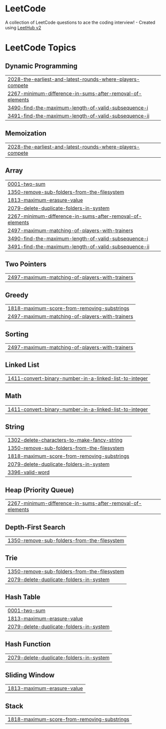 # LeetCode
A collection of LeetCode questions to ace the coding interview! - Created using [LeetHub v2](https://github.com/arunbhardwaj/LeetHub-2.0)

<!---LeetCode Topics Start-->
# LeetCode Topics
## Dynamic Programming
|  |
| ------- |
| [2028-the-earliest-and-latest-rounds-where-players-compete](https://github.com/harshkaptan/LeetCode/tree/master/2028-the-earliest-and-latest-rounds-where-players-compete) |
| [2267-minimum-difference-in-sums-after-removal-of-elements](https://github.com/harshkaptan/LeetCode/tree/master/2267-minimum-difference-in-sums-after-removal-of-elements) |
| [3490-find-the-maximum-length-of-valid-subsequence-i](https://github.com/harshkaptan/LeetCode/tree/master/3490-find-the-maximum-length-of-valid-subsequence-i) |
| [3491-find-the-maximum-length-of-valid-subsequence-ii](https://github.com/harshkaptan/LeetCode/tree/master/3491-find-the-maximum-length-of-valid-subsequence-ii) |
## Memoization
|  |
| ------- |
| [2028-the-earliest-and-latest-rounds-where-players-compete](https://github.com/harshkaptan/LeetCode/tree/master/2028-the-earliest-and-latest-rounds-where-players-compete) |
## Array
|  |
| ------- |
| [0001-two-sum](https://github.com/harshkaptan/LeetCode/tree/master/0001-two-sum) |
| [1350-remove-sub-folders-from-the-filesystem](https://github.com/harshkaptan/LeetCode/tree/master/1350-remove-sub-folders-from-the-filesystem) |
| [1813-maximum-erasure-value](https://github.com/harshkaptan/LeetCode/tree/master/1813-maximum-erasure-value) |
| [2079-delete-duplicate-folders-in-system](https://github.com/harshkaptan/LeetCode/tree/master/2079-delete-duplicate-folders-in-system) |
| [2267-minimum-difference-in-sums-after-removal-of-elements](https://github.com/harshkaptan/LeetCode/tree/master/2267-minimum-difference-in-sums-after-removal-of-elements) |
| [2497-maximum-matching-of-players-with-trainers](https://github.com/harshkaptan/LeetCode/tree/master/2497-maximum-matching-of-players-with-trainers) |
| [3490-find-the-maximum-length-of-valid-subsequence-i](https://github.com/harshkaptan/LeetCode/tree/master/3490-find-the-maximum-length-of-valid-subsequence-i) |
| [3491-find-the-maximum-length-of-valid-subsequence-ii](https://github.com/harshkaptan/LeetCode/tree/master/3491-find-the-maximum-length-of-valid-subsequence-ii) |
## Two Pointers
|  |
| ------- |
| [2497-maximum-matching-of-players-with-trainers](https://github.com/harshkaptan/LeetCode/tree/master/2497-maximum-matching-of-players-with-trainers) |
## Greedy
|  |
| ------- |
| [1818-maximum-score-from-removing-substrings](https://github.com/harshkaptan/LeetCode/tree/master/1818-maximum-score-from-removing-substrings) |
| [2497-maximum-matching-of-players-with-trainers](https://github.com/harshkaptan/LeetCode/tree/master/2497-maximum-matching-of-players-with-trainers) |
## Sorting
|  |
| ------- |
| [2497-maximum-matching-of-players-with-trainers](https://github.com/harshkaptan/LeetCode/tree/master/2497-maximum-matching-of-players-with-trainers) |
## Linked List
|  |
| ------- |
| [1411-convert-binary-number-in-a-linked-list-to-integer](https://github.com/harshkaptan/LeetCode/tree/master/1411-convert-binary-number-in-a-linked-list-to-integer) |
## Math
|  |
| ------- |
| [1411-convert-binary-number-in-a-linked-list-to-integer](https://github.com/harshkaptan/LeetCode/tree/master/1411-convert-binary-number-in-a-linked-list-to-integer) |
## String
|  |
| ------- |
| [1302-delete-characters-to-make-fancy-string](https://github.com/harshkaptan/LeetCode/tree/master/1302-delete-characters-to-make-fancy-string) |
| [1350-remove-sub-folders-from-the-filesystem](https://github.com/harshkaptan/LeetCode/tree/master/1350-remove-sub-folders-from-the-filesystem) |
| [1818-maximum-score-from-removing-substrings](https://github.com/harshkaptan/LeetCode/tree/master/1818-maximum-score-from-removing-substrings) |
| [2079-delete-duplicate-folders-in-system](https://github.com/harshkaptan/LeetCode/tree/master/2079-delete-duplicate-folders-in-system) |
| [3396-valid-word](https://github.com/harshkaptan/LeetCode/tree/master/3396-valid-word) |
## Heap (Priority Queue)
|  |
| ------- |
| [2267-minimum-difference-in-sums-after-removal-of-elements](https://github.com/harshkaptan/LeetCode/tree/master/2267-minimum-difference-in-sums-after-removal-of-elements) |
## Depth-First Search
|  |
| ------- |
| [1350-remove-sub-folders-from-the-filesystem](https://github.com/harshkaptan/LeetCode/tree/master/1350-remove-sub-folders-from-the-filesystem) |
## Trie
|  |
| ------- |
| [1350-remove-sub-folders-from-the-filesystem](https://github.com/harshkaptan/LeetCode/tree/master/1350-remove-sub-folders-from-the-filesystem) |
| [2079-delete-duplicate-folders-in-system](https://github.com/harshkaptan/LeetCode/tree/master/2079-delete-duplicate-folders-in-system) |
## Hash Table
|  |
| ------- |
| [0001-two-sum](https://github.com/harshkaptan/LeetCode/tree/master/0001-two-sum) |
| [1813-maximum-erasure-value](https://github.com/harshkaptan/LeetCode/tree/master/1813-maximum-erasure-value) |
| [2079-delete-duplicate-folders-in-system](https://github.com/harshkaptan/LeetCode/tree/master/2079-delete-duplicate-folders-in-system) |
## Hash Function
|  |
| ------- |
| [2079-delete-duplicate-folders-in-system](https://github.com/harshkaptan/LeetCode/tree/master/2079-delete-duplicate-folders-in-system) |
## Sliding Window
|  |
| ------- |
| [1813-maximum-erasure-value](https://github.com/harshkaptan/LeetCode/tree/master/1813-maximum-erasure-value) |
## Stack
|  |
| ------- |
| [1818-maximum-score-from-removing-substrings](https://github.com/harshkaptan/LeetCode/tree/master/1818-maximum-score-from-removing-substrings) |
<!---LeetCode Topics End-->